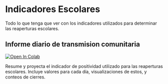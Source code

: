 # Indicadores Escolares
Todo lo que tenga que ver con los indicadores utilizados para determinar las reaperturas escolares.

## Informe diario de transmision comunitaria
[![Open In Colab](https://colab.research.google.com/assets/colab-badge.svg)](https://colab.research.google.com/github/SMICRC/indicadores-escolares/blob/main/Informe_diario_de_transmisi%C3%B3n_comunitaria.ipynb)

Resume y proyecta el indicador de positividad utilizado para las reaperturas escolares. Incluye valores para cada día, visualizaciones de estos, y conteos de cierres.
